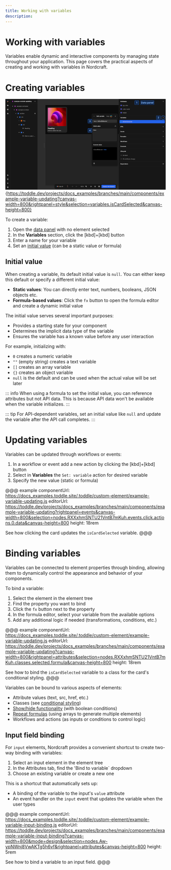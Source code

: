 ```yaml
---
title: Working with variables
description:
---
```


# Working with variables
Variables enable dynamic and interactive components by managing state throughout your application. This page covers the practical aspects of creating and working with variables in Nordcraft.

# Creating variables

![Create a variable|16/9](create-a-variable.webp){https://toddle.dev/projects/docs_examples/branches/main/components/example-variable-updating?canvas-width=800&rightpanel=style&selection=variables.isCardSelected&canvas-height=800}

To create a variable:
1. Open the [data panel](/the-editor/data-panel) with no element selected
2. In the **Variables** section, click the [kbd]+[kbd] button
3. Enter a name for your variable
4. Set an [initial value](#initial-value) (can be a static value or formula)

## Initial value
When creating a variable, its default initial value is `null`. You can either keep this default or specify a different initial value:
- **Static values**: You can directly enter text, numbers, booleans, JSON objects etc.
- **Formula-based values**: Click the `fx` button to open the formula editor and create a dynamic initial value

The initial value serves several important purposes:
- Provides a starting state for your component
- Determines the implicit data type of the variable
- Ensures the variable has a known value before any user interaction

For example, initializing with:
- `0` creates a numeric variable
- `""` (empty string) creates a text variable
- `[]` creates an array variable
- `{}` creates an object variable
- `null` is the default and can be used when the actual value will be set later

::: info
When using a formula to set the initial value, you can reference attributes but not API data. This is because API data won't be available when the variable initializes.
:::

::: tip
For API-dependent variables, set an initial value like `null` and update the variable after the API call completes.
:::

# Updating variables
Variables can be updated through workflows or events:
1. In a workflow or event add a new action by clicking the [kbd]+[kbd] button
2. Select in **Variables** the `Set: variable` action for desired variable 
3. Specify the new value (static or formula)

@@@ example
componentUrl: https://docs_examples.toddle.site/.toddle/custom-element/example-variable-updating.js
editorUrl: https://toddle.dev/projects/docs_examples/branches/main/components/example-variable-updating?rightpanel=events&canvas-width=800&selection=nodes.RXXxhmSNTU21VntB7mKuh.events.click.actions.0.data&canvas-height=800
height: 18rem

See how clicking the card updates the `isCardSelected` variable.
@@@

# Binding variables
Variables can be connected to element properties through binding, allowing them to dynamically control the appearance and behavior of your components.

To bind a variable:
1. Select the element in the element tree
2. Find the property you want to bind
3. Click the `fx` button next to the property
4. In the formula editor, select your variable from the available options
5. Add any additional logic if needed (transformations, conditions, etc.)

@@@ example
componentUrl: https://docs_examples.toddle.site/.toddle/custom-element/example-variable-updating.js
editorUrl: https://toddle.dev/projects/docs_examples/branches/main/components/example-variable-updating?canvas-width=800&rightpanel=attributes&selection=nodes.RXXxhmSNTU21VntB7mKuh.classes.selected.formula&canvas-height=800
height: 18rem

See how to bind the `isCardSelected` variable to a class for the card's conditional styling.
@@@

Variables can be bound to various aspects of elements:
- Attribute values (text, src, href, etc.)
- Classes (see [conditional styling](/styling/conditional-styles#class-based-styles))
- [Show/hide functionality](/formulas/show-hide-formula) (with boolean conditions)
- [Repeat formulas](/formulas/repeat-formula) (using arrays to generate multiple elements)
- Workflows and actions (as inputs or conditions to control logic)

## Input field binding
For `input` elements, Nordcraft provides a convenient shortcut to create two-way binding with variables:
1. Select an input element in the element tree
2. In the Attributes tab, find the 'Bind to variable` dropdown
3. Choose an existing variable or create a new one

This is a shortcut that automatically sets up:
- A binding of the variable to the input's `value` attribute
- An event handler on the `input` event that updates the variable when the user types

@@@ example
componentUrl: https://docs_examples.toddle.site/.toddle/custom-element/example-variable-input-binding.js
editorUrl: https://toddle.dev/projects/docs_examples/branches/main/components/example-variable-input-binding?canvas-width=800&mode=design&selection=nodes.Aw-ypNWnj8VwAKTg5h6vf&rightpanel=attributes&canvas-height=800
height: 5rem

See how to bind a variable to an input field.
@@@